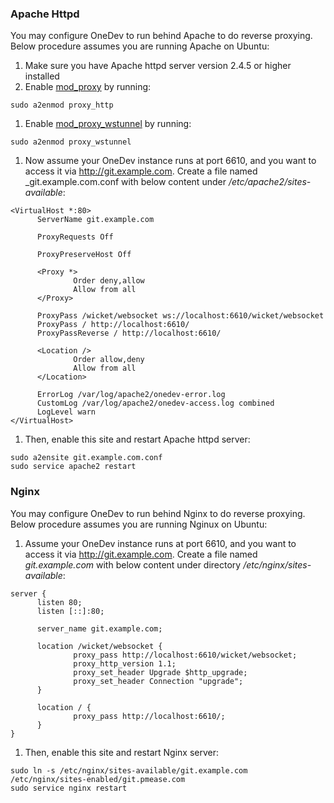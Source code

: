 ### Apache Httpd

You may configure OneDev to run behind Apache to do reverse proxying. Below procedure assumes you are running Apache on Ubuntu:

1. Make sure you have Apache httpd server version 2.4.5 or higher installed
1. Enable [mod_proxy](http://httpd.apache.org/docs/2.4/mod/mod_proxy.html) by running:
  ```
  sudo a2enmod proxy_http
  ```
1. Enable [mod_proxy_wstunnel](http://httpd.apache.org/docs/2.4/mod/mod_proxy_wstunnel.html) by running:
  ```
  sudo a2enmod proxy_wstunnel
  ```
1. Now assume your OneDev instance runs at port 6610, and you want to access it via http://git.example.com. Create a file named _git.example.com.conf with below content under _/etc/apache2/sites-available_:
  ```
<VirtualHost *:80>
        ServerName git.example.com

        ProxyRequests Off

        ProxyPreserveHost Off

        <Proxy *>
                Order deny,allow
                Allow from all
        </Proxy>

        ProxyPass /wicket/websocket ws://localhost:6610/wicket/websocket
        ProxyPass / http://localhost:6610/
        ProxyPassReverse / http://localhost:6610/

        <Location />
                Order allow,deny
                Allow from all
        </Location>

        ErrorLog /var/log/apache2/onedev-error.log
        CustomLog /var/log/apache2/onedev-access.log combined
        LogLevel warn
</VirtualHost>
  ```
1. Then, enable this site and restart Apache httpd server:
  ```
sudo a2ensite git.example.com.conf
sudo service apache2 restart
```

### Nginx

You may configure OneDev to run behind Nginx to do reverse proxying. Below procedure assumes you are running Nginux on Ubuntu:

1. Assume your OneDev instance runs at port 6610, and you want to access it via http://git.example.com. Create a file named _git.example.com_ with below content under directory _/etc/nginx/sites-available_:
  ```
server {
        listen 80;
        listen [::]:80;

        server_name git.example.com;

        location /wicket/websocket {
                proxy_pass http://localhost:6610/wicket/websocket;
                proxy_http_version 1.1;
                proxy_set_header Upgrade $http_upgrade;
                proxy_set_header Connection "upgrade";
        }

        location / {
                proxy_pass http://localhost:6610/;
        }
}
```

1. Then, enable this site and restart Nginx server:
  ```
sudo ln -s /etc/nginx/sites-available/git.example.com /etc/nginx/sites-enabled/git.pmease.com
sudo service nginx restart
```

